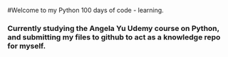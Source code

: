#Welcome to my Python 100 days of code - learning.

### Currently studying the Angela Yu Udemy course on Python, and submitting my files to github to act as a knowledge repo for myself. 